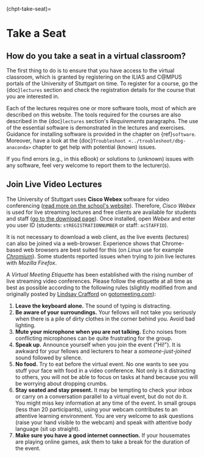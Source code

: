 (chpt-take-seat)=
# Take a Seat

## How do you take a seat in a virtual classroom?

The first thing to do is to ensure that you have access to the virtual classroom, which is granted by registering on the ILIAS and C@MPUS portals of the University of Stuttgart on time. To register for a course, go the {doc}`lectures` section and check the registration details for the course that you are interested in.

Each of the lectures requires one or more software tools, most of which are described on this website. The tools required for the courses are also described in the {doc}`lectures` section's *Requirements* paragraphs. The use of the essential software is demonstrated in the lectures and exercises. Guidance for installing software is provided in the chapter on {ref}`software`. Moreover, have a look at the {doc}`Troubleshoot <../troubleshoot/dbg-anaconda>` chapter to get help with potential (known) issues.

If you find errors (e.g., in this eBook) or solutions to (unknown) issues with any software, feel very welcome to report them to the lecturer(s).


## Join Live Video Lectures

The University of Stuttgart uses **Cisco Webex** software for video conferencing ([read more on the school's website](https://www.tik.uni-stuttgart.de/en/support/service-manuals/webex/)). Therefore, *Cisco Webex* is used for live streaming lectures and free clients are available for students and staff ([go to the download page](https://unistuttgart.webex.com/webappng/sites/unistuttgart/dashboard?siteurl=unistuttgart)). Once installed, open *Webex* and enter you user ID (students: `stREGISTRATIONNUMBER` or staff: `acSTAFFID`).

It is not necessary to download a web client, as the live events (lectures) can also be joined via a web-browser. Experience shows that Chrome-based web browsers are best suited for this (on *Linux* use for example [*Chromium*](https://www.chromium.org/)). Some students reported issues when trying to join live lectures with *Mozilla Firefox*.

A *Virtual Meeting Etiquette* has been established with the rising number of live streaming video conferences. Please follow the etiquette at all time as best as possible according to the following rules (slightly modified from and originally posted by [Lindsay Crafford](https://blog.gotomeeting.com/author/lindsaycrafford/) on [gotomeeting.com](https://blog.gotomeeting.com/7-rules-virtual-meeting-etiquette-every-professional-know/)):

1. **Leave the keyboard alone.** The sound of typing is distracting.
1. **Be aware of your surroundings.** Your fellows will not take you seriously when there is a pile of dirty clothes in the corner behind you. Avoid bad lighting.
1. **Mute your microphone when you are not talking.** Echo noises from conflicting microphones can be quite frustrating for the group.
1. **Speak up.** Announce yourself when you join the event ("Hi!"). It is awkward for your fellows and lecturers to hear a *someone-just-joined* sound followed by silence.
1. **No food.** Try to eat before the virtual event. No one wants to see you stuff your face with food in a video conference. Not only is it distracting to others, you will not be able to focus on tasks at hand because you will be worrying about dropping crumbs.
1. **Stay seated and stay present.** It may be tempting to check your inbox or carry on a conversation parallel to a virtual event, but do not do it. You might miss key information at any time of the event. In small groups (less than 20 participants), using your webcam contributes to an attentive learning environment. You are very welcome to ask questions (raise your hand visible to the webcam) and speak with attentive body language (sit up straight).
1. **Make sure you have a good internet connection.** If your housemates are playing online games, ask them to take a break for the duration of the event.
